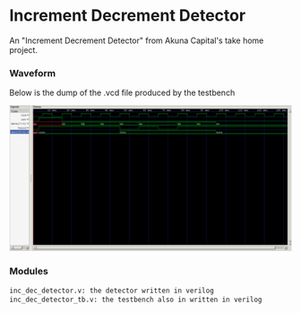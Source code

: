 # Increment Decrement Detector

An "Increment Decrement Detector" from Akuna Capital's take home project.

### Waveform

Below is the dump of the .vcd file produced by the testbench

![waveforms.PNG](waveforms.png)

### Modules

    inc_dec_detector.v: the detector written in verilog
    inc_dec_detector_tb.v: the testbench also in written in verilog
